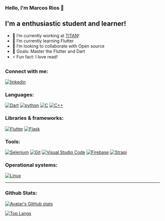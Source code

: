 ### Hello, I'm Marcos Rios 👋


## I'm a enthusiastic student and learner!

- 🔭 I’m currently working at [TITAN](https://titanci.com.br/)!
- 🌱 I’m currently learning Flutter
- 👯 I’m looking to collaborate with Open source
- 🥅 Goals: Master the Flutter and Dart
- ⚡ Fun fact: I love read!

### Connect with me:

[![linkedin](https://img.shields.io/badge/linkedin-%230077B5.svg?style=for-the-badge&logo=linkedin&logoColor=white)](https://www.linkedin.com/in/marcosriosaraujo/)

### Languages:

[![Dart](https://img.shields.io/badge/dart-%230175C2.svg?style=for-the-badge&logo=dart&logoColor=white)](https://dart.dev/)
[![python](https://img.shields.io/badge/python-%2314354C.svg?style=for-the-badge&logo=python&logoColor=white)](https://www.python.org/)
[![C](https://img.shields.io/badge/c-%2300599C.svg?style=for-the-badge&logo=c&logoColor=white)](https://en.wikipedia.org/wiki/C_(programming_language))
[![C++](https://img.shields.io/badge/c++-%2300599C.svg?style=for-the-badge&logo=c%2B%2B&logoColor=white)](https://en.wikipedia.org/wiki/C%2B%2B)

### Libraries & frameworks:
[![Flutter](https://img.shields.io/badge/Flutter-%2302569B.svg?style=for-the-badge&logo=Flutter&logoColor=white)](https://flutter.dev/)
[![Flask](https://img.shields.io/badge/flask-%23000.svg?style=for-the-badge&logo=flask&logoColor=white)](https://flask.palletsprojects.com/en/2.0.x/)

### Tools:
[![Selenium](https://img.shields.io/badge/Selenium-%2302569B.svg?style=for-the-badge&logo=Selenium&logoColor=white)](https://www.selenium.dev/)
[![Git](https://img.shields.io/badge/git-%23F05033.svg?style=for-the-badge&logo=git&logoColor=white)](https://git-scm.com/)
[![Visual Studio Code](https://img.shields.io/badge/VisualStudioCode-0078d7.svg?style=for-the-badge&logo=visual-studio-code&logoColor=white)](https://code.visualstudio.com/)
[![Firebase](https://img.shields.io/badge/firebase-%23039BE5.svg?style=for-the-badge&logo=firebase)](https://firebase.google.com/)
[![Strapi](https://img.shields.io/badge/strapi-%232E7EEA.svg?style=for-the-badge&logo=strapi&logoColor=white)](https://strapi.io/)

### Operational systems:
[![Linux](https://img.shields.io/badge/Linux-FCC624?style=for-the-badge&logo=linux&logoColor=black)](https://www.linux.org/)

---
### Github Stats:
[![Avatar's GitHub stats](https://github-readme-stats.vercel.app/api?username=avatarrrrr&count_private=true&show_icons=true&theme=radical)](https://github.com/anuraghazra/github-readme-stats)

[![Top Langs](https://github-readme-stats.vercel.app/api/top-langs/?username=avatarrrrr&layout=compact&hide=html,css,cmake,tsql&theme=radical)](https://github.com/anuraghazra/github-readme-stats)

